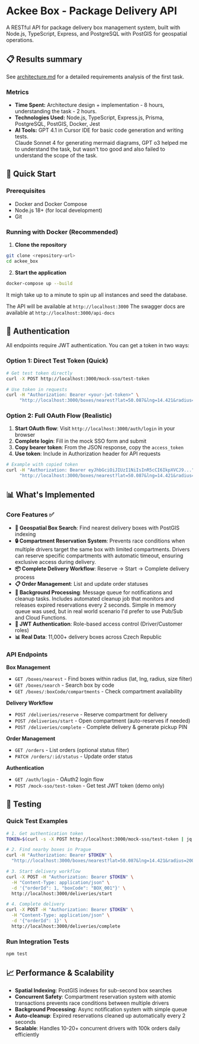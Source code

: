 # Ackee Box - Package Delivery API

A RESTful API for package delivery box management system, built with Node.js, TypeScript, Express, and PostgreSQL with PostGIS for geospatial operations.
## 📋 Results summary 

See [architecture.md](https://github.com/mashabek/ackee_box/blob/master/architecture.md) for a detailed requirements analysis of the first task.

### Metrics
- **Time Spent:** Architecture design + implementation - 8 hours, understanding the 
task - 2 hours.
- **Technologies Used:** Node.js, TypeScript, Express.js, Prisma, PostgreSQL, PostGIS, Docker, Jest
- **AI Tools:** GPT 4.1 in Cursor IDE for basic code generation and writing tests.  
Claude Sonnet 4 for generating mermaid diagrams, 
GPT o3 helped me to understand the task, but wasn't too good and also failed to understand the scope of the task.

## 🚀 Quick Start

### Prerequisites
- Docker and Docker Compose
- Node.js 18+ (for local development)
- Git

### Running with Docker (Recommended)

1. **Clone the repository**
```bash
git clone <repository-url>
cd ackee_box
```

2. **Start the application**
```bash
docker-compose up --build
```

It migh take up to a minute to spin up all instances and seed the database.

The API will be available at `http://localhost:3000`
The swagger docs are available at `http://localhost:3000/api-docs`

## 🔐 Authentication

All endpoints require JWT authentication. You can get a token in two ways:

### Option 1: Direct Test Token (Quick)
```bash
# Get test token directly
curl -X POST http://localhost:3000/mock-sso/test-token

# Use token in requests
curl -H "Authorization: Bearer <your-jwt-token>" \
     "http://localhost:3000/boxes/nearest?lat=50.087&lng=14.421&radius=1000"
```

### Option 2: Full OAuth Flow (Realistic)
1. **Start OAuth flow**: Visit `http://localhost:3000/auth/login` in your browser
2. **Complete login**: Fill in the mock SSO form and submit
3. **Copy bearer token**: From the JSON response, copy the `access_token`
4. **Use token**: Include in Authorization header for API requests

```bash
# Example with copied token
curl -H "Authorization: Bearer eyJhbGciOiJIUzI1NiIsInR5cCI6IkpXVCJ9..." \
     "http://localhost:3000/boxes/nearest?lat=50.087&lng=14.421&radius=1000"
```

## 📊 What's Implemented

### Core Features ✅
- **📍 Geospatial Box Search**: Find nearest delivery boxes with PostGIS indexing
- **🔒 Compartment Reservation System**: Prevents race conditions when multiple drivers target the same box with limited compartments. Drivers can reserve specific compartments with automatic timeout, ensuring exclusive access during delivery.
- **📦 Complete Delivery Workflow**: Reserve → Start → Complete delivery process  
- **📋 Order Management**: List and update order statuses
- **🔔 Background Processing**: Message queue for notifications and cleanup tasks. Includes automated cleanup job that monitors and releases expired reservations every 2 seconds.
Simple in memory queue was used, but in real world scenario I'd prefer to use Pub/Sub 
and Cloud Functions.
- **🔐 JWT Authentication**: Role-based access control (Driver/Customer roles)
- **📊 Real Data**: 11,000+ delivery boxes across Czech Republic

### API Endpoints

**Box Management**
- `GET /boxes/nearest` - Find boxes within radius (lat, lng, radius, size filter)
- `GET /boxes/search` - Search box by code
- `GET /boxes/:boxCode/compartments` - Check compartment availability

**Delivery Workflow**  
- `POST /deliveries/reserve` - Reserve compartment for delivery
- `POST /deliveries/start` - Open compartment (auto-reserves if needed)
- `POST /deliveries/complete` - Complete delivery & generate pickup PIN

**Order Management**
- `GET /orders` - List orders (optional status filter)
- `PATCH /orders/:id/status` - Update order status

**Authentication**
- `GET /auth/login` - OAuth2 login flow
- `POST /mock-sso/test-token` - Get test JWT token (demo only)

## 🧪 Testing

### Quick Test Examples
```bash
# 1. Get authentication token
TOKEN=$(curl -s -X POST http://localhost:3000/mock-sso/test-token | jq -r '.token')

# 2. Find nearby boxes in Prague
curl -H "Authorization: Bearer $TOKEN" \
  "http://localhost:3000/boxes/nearest?lat=50.087&lng=14.421&radius=2000"

# 3. Start delivery workflow
curl -X POST -H "Authorization: Bearer $TOKEN" \
  -H "Content-Type: application/json" \
  -d '{"orderId": 1, "boxCode": "BOX_001"}' \
  http://localhost:3000/deliveries/start

# 4. Complete delivery
curl -X POST -H "Authorization: Bearer $TOKEN" \
  -H "Content-Type: application/json" \
  -d '{"orderId": 1}' \
  http://localhost:3000/deliveries/complete
```

### Run Integration Tests
```bash
npm test
```
## 📈 Performance & Scalability

- **Spatial Indexing**: PostGIS indexes for sub-second box searches
- **Concurrent Safety**: Compartment reservation system with atomic transactions prevents race conditions between multiple drivers
- **Background Processing**: Async notification system with simple queue
- **Auto-cleanup**: Expired reservations cleaned up automatically every 2 seconds
- **Scalable**: Handles 10-20+ concurrent drivers with 100k orders daily efficiently